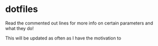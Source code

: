 # dotfiles
Read the commented out lines for more info on certain parameters and what they do!

This will be updated as often as I have the motivation to
